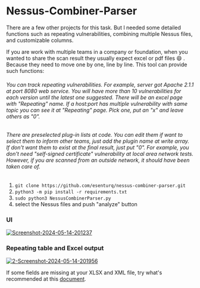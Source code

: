 # Nessus-Combiner-Parser

There are a few other projects for this task. But I needed some detailed functions such as repeating vulnerabilities, combining multiple Nessus files, and customizable columns.

If you are work with multiple teams in a company or foundation, when you wanted to share the scan result they usually expect excel or pdf files :smile: . Because they need to move one by one, line by line. This tool can provide such functions:

###### You can track repeating vulnerabilities. For example, server got Apache 2.1.1 at port 8080 web service. You will have more than 10 vulnerabilities for each version until the latest one suggested. There will be an excel page with "Repeating" name. If a host:port has multiple vulnerability with same topic you can see it at "Repeating" page. Pick one, put an "x" and leave others as "0".
###### There are preselected plug-in lists at code. You can edit them if want to select them to inform other teams, just add the plugin name at write array. If don't want them to exist at the final result, just put "0". For example, you don't need "self-signed certificate" vulnerability at local area network tests. However, if you are scanned from an outside network, it should have been taken care of. 

1. `git clone https://github.com/esenturq/nessus-combiner-parser.git`
2. `python3 -m pip install -r requirements.txt`
3. `sudo python3 NessusCombinerParser.py`
4. select the Nessus files and push "analyze" button

### UI
<a href="https://imgbb.com/"><img src="https://i.ibb.co/ZVwMZWN/Screenshot-2024-05-14-201237.png" alt="Screenshot-2024-05-14-201237" border="0"></a>

### Repeating table and Excel output
<a href="https://ibb.co/gjn6T21"><img src="https://i.ibb.co/vwtDPF5/2-Screenshot-2024-05-14-201956.png" alt="2-Screenshot-2024-05-14-201956" border="0"></a>

If some fields are missing at your XLSX and XML file, try what's recommended at this [document](https://medium.com/@nurettin.esenturk/nessus-xml-export-missing-fields-28487b3b3010 "document").
